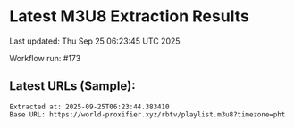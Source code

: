 # Latest M3U8 Extraction Results

Last updated: Thu Sep 25 06:23:45 UTC 2025

Workflow run: #173

## Latest URLs (Sample):
```
Extracted at: 2025-09-25T06:23:44.383410
Base URL: https://world-proxifier.xyz/rbtv/playlist.m3u8?timezone=pht

```
